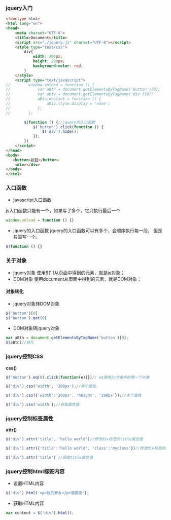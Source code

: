 
### jquery入门

~~~html
<!doctype html>
<html lang="en">
<head>
    <meta charset="UTF-8">
    <title>Document</title>
    <script src="./jquery.js" charset="UTF-8"></script>
    <style type="text/css">
        div{
            width: 200px;
            height: 200px;
            background-color: red;
        }
    </style>
    <script type="text/javascript">
//        window.onload = function () {
//            var aBtn = document.getElementsByTagName('button')[0];
//            var aDiv = document.getElementsByTagName('div')[0];
//            aBtn.onclick = function () {
//                aDiv.style.display = 'none';
//            };
//        };

        $(function () {//jquery的入口函数
            $('button').click(function () {
                $('div').hide();
            });
        })
    </script>
</head>
<body>
   <button>按钮</button>
    <div></div>
</body>
</html>

~~~

### 入口函数

- javascript入口函数

js入口函数只能有一个，如果写了多个，它只执行最后一个
~~~js
window.onload = function () {}
~~~
- jquery的入口函数
jquery的入口函数可以有多个，会顺序执行每一段， 但是只需写一个。
~~~js
$(function () {}
~~~

### 关于对象

- jquery对象
使用$('')从页面中得到的元素，就是jq对象；
- DOM对象
使用document从页面中得到的元素，就是DOM对象；

#### 对象转化
- jquery对象转DOM对象
~~~js
$('button')[0]
$('button').get(0)
~~~

- DOM对象转jquery对象

~~~js
var aBtn = document.getElementsByTagName('button')[0];
$(aBtn)//转化
~~~

### jquery控制CSS

**css()**
~~~js
$('button').eq(0).click(function(e){})// eq取得jq对象中的第一个对象

$('div').css('width', '200px');//单个属性

$('div').css({'width':'200px', 'height', '300px'});//多个属性

$('div').css('width');//获取属性值
~~~

### jquery控制标签属性
**attr()**
~~~js
$('div').attr('title', 'hello world')//修改div标签的title属性值

$('div').attr({'title':'hello world', 'class':'myclass'})//修改div标签的多个属性

$('div').attr('title') //获取title属性值
~~~

### jquery控制html标签内容

- 设置HTML内容
```js
$('div').html('<p>我的家乡</p>很美丽');
```
- 获取HTML内容
```js
var content = $('div').html();
```































